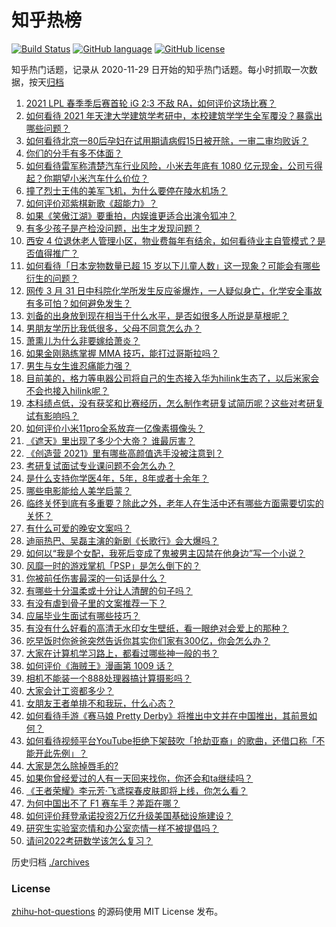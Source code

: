 # 知乎热榜
[![Build Status](https://github.com/ToWeLong/zhihu-hot-questions/workflows/CI/badge.svg)](https://github.com/ToWeLong/zhihu-hot-questions/actions)
[![GitHub language](https://img.shields.io/badge/language-golang-orange.svg)](https://golang.org/)
[![GitHub license](https://img.shields.io/github/license/ToWeLong/zhihu-hot-questions)](https://github.com/ToWeLong/zhihu-hot-questions/blob/main/LICENSE)

知乎热门话题，记录从 2020-11-29 日开始的知乎热门话题。每小时抓取一次数据，按天[归档](./archives)

<!-- BEGIN -->

1. [2021 LPL 春季季后赛首轮 iG 2:3 不敌 RA，如何评价这场比赛？](https://www.zhihu.com/question/452394711)
1. [如何看待 2021 年天津大学建筑学考研中，本校建筑学学生全军覆没？暴露出哪些问题？](https://www.zhihu.com/question/451892894)
1. [如何看待北京一80后孕妇在试用期请病假15日被开除，一审二审均败诉？](https://www.zhihu.com/question/452038798)
1. [你们的分手有多不体面？](https://www.zhihu.com/question/363689631)
1. [如何看待雷军称清楚汽车行业风险，小米去年底有 1080 亿元现金，公司亏得起？你期望小米汽车什么价位？](https://www.zhihu.com/question/452114954)
1. [撞了烈士王伟的美军飞机，为什么要停在陵水机场？](https://www.zhihu.com/question/365961726)
1. [如何评价邓紫棋新歌《超能力》？](https://www.zhihu.com/question/452371373)
1. [如果《笑傲江湖》要重拍，内娱谁更适合出演令狐冲？](https://www.zhihu.com/question/450884811)
1. [有多少孩子是产检没问题，出生才发现问题？](https://www.zhihu.com/question/320505054)
1. [西安 4 位退休老人管理小区，物业费每年有结余，如何看待业主自管模式？是否值得推广？](https://www.zhihu.com/question/451816714)
1. [如何看待「日本宠物数量已超 15 岁以下儿童人数」这一现象？可能会有哪些衍生的问题？](https://www.zhihu.com/question/452361675)
1. [网传 3 月 31 日中科院化学所发生反应釜爆炸，一人疑似身亡，化学安全事故有多可怕？如何避免发生？](https://www.zhihu.com/question/452354028)
1. [刘备的出身放到现在相当于什么水平，是否如很多人所说是草根呢？](https://www.zhihu.com/question/452074548)
1. [男朋友学历比我低很多，父母不同意怎么办？](https://www.zhihu.com/question/451637860)
1. [萧熏儿为什么非要嫁给萧炎？](https://www.zhihu.com/question/448033860)
1. [如果金刚熟练掌握 MMA 技巧，能打过哥斯拉吗？](https://www.zhihu.com/question/451869598)
1. [男生与女生谁忍痛能力强？](https://www.zhihu.com/question/449556051)
1. [目前美的，格力等电器公司将自己的生态接入华为hilink生态了，以后米家会不会也接入hilink呢？](https://www.zhihu.com/question/356273199)
1. [本科绩点低，没有获奖和比赛经历，怎么制作考研复试简历呢？这些对考研复试有影响吗？](https://www.zhihu.com/question/379129901)
1. [如何评价小米11pro全系放弃一亿像素摄像头？](https://www.zhihu.com/question/452119438)
1. [《遮天》里出现了多少个大帝？ 谁最厉害？](https://www.zhihu.com/question/354425054)
1. [《创造营 2021》里有哪些高颜值选手没被注意到？](https://www.zhihu.com/question/450006302)
1. [考研复试面试专业课问题不会怎么办？](https://www.zhihu.com/question/372214245)
1. [是什么支持你学医4年，5年，8年或者十余年？](https://www.zhihu.com/question/450249847)
1. [哪些电影能给人美学启蒙？](https://www.zhihu.com/question/450836374)
1. [临终关怀到底有多重要？除此之外，老年人在生活中还有哪些方面需要切实的关怀？](https://www.zhihu.com/question/452075166)
1. [有什么可爱的晚安文案吗？](https://www.zhihu.com/question/385512608)
1. [迪丽热巴、吴磊主演的新剧《长歌行》会大爆吗？](https://www.zhihu.com/question/452267812)
1. [如何以“我是个女配，我死后变成了鬼被男主囚禁在他身边”写一个小说？](https://www.zhihu.com/question/448069836)
1. [风靡一时的游戏掌机「PSP」是怎么倒下的？](https://www.zhihu.com/question/450987462)
1. [你被前任伤害最深的一句话是什么？](https://www.zhihu.com/question/314118050)
1. [有哪些十分温柔或十分让人清醒的句子吗？](https://www.zhihu.com/question/443913622)
1. [有没有虐到骨子里的文案推荐一下？](https://www.zhihu.com/question/448591904)
1. [应届毕业生面试有哪些技巧？](https://www.zhihu.com/question/59741110)
1. [有没有什么好看的高清无水印女生壁纸，看一眼绝对会爱上的那种？](https://www.zhihu.com/question/446716993)
1. [吃早饭时你爸爸突然告诉你其实你们家有300亿，你会怎么办？](https://www.zhihu.com/question/447823721)
1. [大家在计算机学习路上，都看过哪些神一般的书？](https://www.zhihu.com/question/58905568)
1. [如何评价《海贼王》漫画第 1009 话？](https://www.zhihu.com/question/452135549)
1. [相机不能装一个888处理器搞计算摄影吗？](https://www.zhihu.com/question/452031529)
1. [大家会计工资都多少？](https://www.zhihu.com/question/392926139)
1. [女朋友王者单排不和我玩，什么心态？](https://www.zhihu.com/question/438791687)
1. [如何看待手游《赛马娘 Pretty Derby》将推出中文并在中国推出，其前景如何？](https://www.zhihu.com/question/452003294)
1. [如何看待视频平台YouTube拒绝下架鼓吹「抢劫亚裔」的歌曲，还借口称「不能开此先例」？](https://www.zhihu.com/question/452206336)
1. [大家是怎么除掉唇毛的?](https://www.zhihu.com/question/376666922)
1. [如果你曾经爱过的人有一天回来找你，你还会和ta继续吗？](https://www.zhihu.com/question/441718033)
1. [《王者荣耀》李元芳·飞鸢探春皮肤即将上线，你怎么看？](https://www.zhihu.com/question/452211465)
1. [为何中国出不了 F1 赛车手？差距在哪？](https://www.zhihu.com/question/276059168)
1. [如何评价拜登承诺投资2万亿升级美国基础设施建设？](https://www.zhihu.com/question/449668091)
1. [研究生实验室恋情和办公室恋情一样不被提倡吗？](https://www.zhihu.com/question/422926125)
1. [请问2022考研数学该怎么复习？](https://www.zhihu.com/question/436834226)

<!-- END -->

历史归档 [./archives](./archives)


### License
[zhihu-hot-questions](https://github.com/towelong/zhihu-hot-questions) 的源码使用 MIT License 发布。